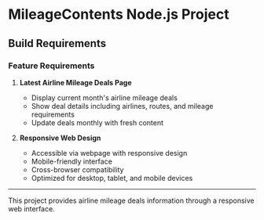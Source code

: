# MileageContents Node.js Project

## Build Requirements

### Feature Requirements
1. **Latest Airline Mileage Deals Page**
   - Display current month's airline mileage deals
   - Show deal details including airlines, routes, and mileage requirements
   - Update deals monthly with fresh content

2. **Responsive Web Design**
   - Accessible via webpage with responsive design
   - Mobile-friendly interface
   - Cross-browser compatibility
   - Optimized for desktop, tablet, and mobile devices


---
This project provides airline mileage deals information through a responsive web interface.
